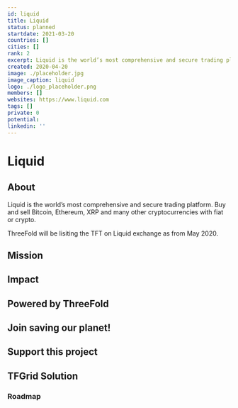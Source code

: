 ```yaml
---
id: liquid
title: Liquid
status: planned
startdate: 2021-03-20
countries: []
cities: []
rank: 2
excerpt: Liquid is the world’s most comprehensive and secure trading platform.
created: 2020-04-20
image: ./placeholder.jpg
image_caption: liquid
logo: ./logo_placeholder.png
members: []
websites: https://www.liquid.com
tags: []
private: 0
potential:
linkedin: ''
---
```


# Liquid

## About

Liquid is the world’s most comprehensive and secure trading platform. Buy and sell Bitcoin, Ethereum, XRP and many other cryptocurrencies with fiat or crypto.

ThreeFold will be lisiting the TFT on Liquid exchange as from May 2020.

## Mission

## Impact

## Powered by ThreeFold

## Join saving our planet!

## Support this project

## TFGrid Solution

### Roadmap



